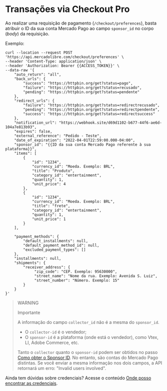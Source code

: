 # Transações via Checkout Pro

Ao realizar uma requisição de pagamento (`/checkout/preferences`), basta atribuir o ID da sua conta Mercado Pago ao campo `sponsor_id` no corpo (_body_) da requisição.

Exemplo:

```curl
curl --location --request POST 'https://api.mercadolibre.com/checkout/preferences' \
--header 'Content-Type: application/json' \
--header 'Authorization: Bearer {{ACCESS_TOKEN}}' \
--data-raw '{
    "auto_return": "all",
    "back_urls": {
        "success": "https://httpbin.org/get?status=pago",
        "failure": "https://httpbin.org/get?status=recusado",
        "pending": "https://httpbin.org/get?status=pendente"
    },
    "redirect_urls": {
        "failure": "https://httpbin.org/get?status=redirectrecusado",
        "pending": "https://httpbin.org/get?status=redirectpendente",
        "success": "https://httpbin.org/get?status=redirectsuccess"
    },
    "notification_url": "https://webhook.site/d69d1102-b677-44f6-ae6d-104a7e813b93",
    "expires": false,
    "external_reference": "Pedido - Teste",
    "date_of_expiration": "2022-04-01T22:59:00.000-04:00",
    "sponsor_id": "{{ID da sua conta Mercado Pago referente à sua plataforma}}",
    "items": [
        {
            "id": "1234",
            "currency_id": "Moeda. Exemplo: BRL",
            "title": "Produto",
            "category_id": "entertainment",
            "quantity": 1,
            "unit_price": 4
        },
        {
            "id": "1234",
            "currency_id": "Moeda. Exemplo: BRL",
            "title": "frete",
            "category_id": "entertainment",
            "quantity": 1,
            "unit_price": 1
        }
    ],
  
    "payment_methods": {
        "default_installments": null,
        "default_payment_method_id": null,
        "excluded_payment_types": []
    },
    "installments": null,
    "shipments": {
        "receiver_address": {
	         "zip_code": "CEP. Exemplo: 95630000",
	         "street_name": "Nome da rua. Exemplo: Avenida S. Luiz",
	         "street_number": "Número. Exemplo: 15"
        }
    }
}'
```

> WARNING
>
> Importante
>
> A informação do campo `collector_id` não é a mesma do `sponsor_id`.
> * O `collector-id` é o vendedor;
> * O `sponsor-id` é a plataforma (onde está o vendedor), como Vtex, LI, Adobe Commerce, etc.
>
> Tanto o `collector` quanto o `sponsor-id` podem ser obtidos no passo [Como obter o Sponsor ID](/developers/pt/guides/integration-guide-for-partners/how-to-get-sponsor-id). No entanto, são contas do Mercado Pago distintas.
Se você enviar a mesma informação nos dois campos, a API retornará um erro: "Invalid users involved".

Ainda tem dúvidas sobre credenciais? Acesse o conteúdo [Onde posso encontrar as credenciais](/developers/pt/support/20214).